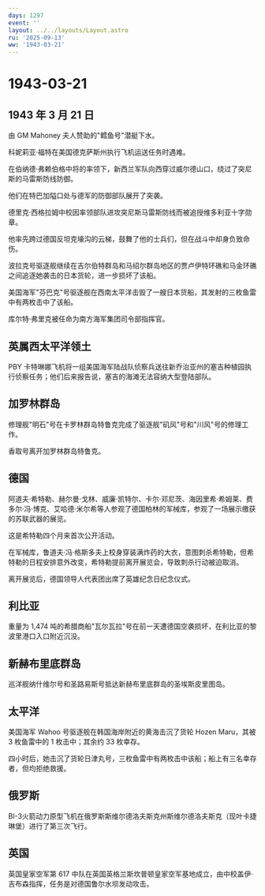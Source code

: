 ```yaml
---
days: 1297
event: ''
layout: ../../layouts/Layout.astro
ru: '2025-09-13'
ww: '1943-03-21'
---
```


# 1943-03-21

## 1943 年 3 月 21 日

由 GM Mahoney 夫人赞助的"鳕鱼号"潜艇下水。

科妮莉亚·福特在美国德克萨斯州执行飞机运送任务时遇难。

在伯纳德·弗赖伯格中将的率领下，新西兰军队向西穿过威尔德山口，绕过了突尼斯的马雷斯防线防御。

他们在特巴加隘口处与德军的防御部队展开了突袭。

德里克·西格拉姆中校因率领部队进攻突尼斯马雷斯防线而被追授维多利亚十字勋章。

他率先跨过德国反坦克壕沟的云梯，鼓舞了他的士兵们，但在战斗中却身负致命伤。

波拉克号驱逐舰继续在吉尔伯特群岛和马绍尔群岛地区的贾卢伊特环礁和马金环礁之间追逐她袭击的日本货轮，进一步损坏了该船。

美国海军"芬巴克"号驱逐舰在西南太平洋击毁了一艘日本货船，其发射的三枚鱼雷中有两枚击中了该船。

库尔特·弗里克被任命为南方海军集团司令部指挥官。

## 英属西太平洋领土

PBY
卡特琳娜飞机将一组美国海军陆战队侦察兵送往新乔治亚州的塞吉种植园执行侦察任务；他们后来报告说，塞吉的海滩无法容纳大型登陆部队。

## 加罗林群岛

修理舰"明石"号在卡罗林群岛特鲁克完成了驱逐舰"矶风"号和"川风"号的修理工作。

香取号离开加罗林群岛特鲁克。

## 德国

阿道夫·希特勒、赫尔曼·戈林、威廉·凯特尔、卡尔·邓尼茨、海因里希·希姆莱、费多尔·冯·博克、艾哈德·米尔希等人参观了德国柏林的军械库，参观了一场展示缴获的苏联武器的展览。

这是希特勒四个月来首次公开活动。

在军械库，鲁道夫·冯·格斯多夫上校身穿装满炸药的大衣，意图刺杀希特勒，但希特勒的日程安排意外改变，希特勒提前离开展览会，导致刺杀行动被迫取消。

离开展览后，德国领导人代表团出席了英雄纪念日纪念仪式。

## 利比亚

重量为 1,474
吨的希腊商船"瓦尔瓦拉"号在前一天遭德国空袭损坏，在利比亚的黎波里港口入口附近沉没。

## 新赫布里底群岛

巡洋舰纳什维尔号和圣路易斯号抵达新赫布里底群岛的圣埃斯皮里图岛。

## 太平洋

美国海军 Wahoo 号驱逐舰在韩国海岸附近的黄海击沉了货轮 Hozen Maru，其被 3
枚鱼雷中的 1 枚击中；其余约 33 枚幸存。

四小时后，她击沉了货轮日津丸号，三枚鱼雷中有两枚击中该船；船上有三名幸存者，但均拒绝救援。

## 俄罗斯

BI-3火箭动力原型飞机在俄罗斯斯维尔德洛夫斯克州斯维尔德洛夫斯克（现叶卡捷琳堡）进行了第三次飞行。

## 英国

英国皇家空军第 617
中队在英国英格兰斯坎普顿皇家空军基地成立，由中校盖伊·吉布森指挥，任务是对德国鲁尔水坝发动攻击。